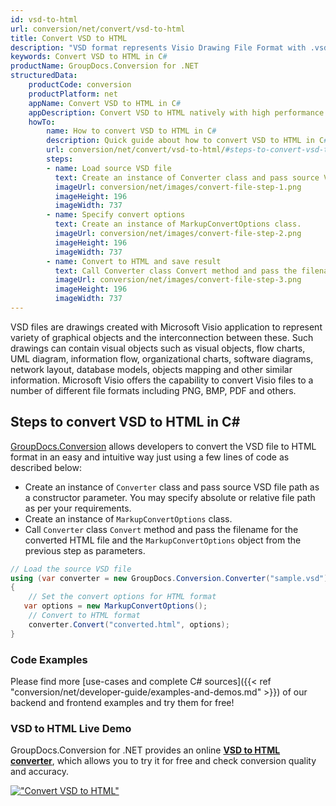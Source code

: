 ```yaml
---
id: vsd-to-html
url: conversion/net/convert/vsd-to-html
title: Convert VSD to HTML
description: "VSD format represents Visio Drawing File Format with .vsd extension. Learn how to convert VSD to HTML file programmatically in C# language using GroupDocs.Conversion for .NET library."
keywords: Convert VSD to HTML in C#
productName: GroupDocs.Conversion for .NET
structuredData:
    productCode: conversion
    productPlatform: net
    appName: Convert VSD to HTML in C#
    appDescription: Convert VSD to HTML natively with high performance using C# language and server side GroupDocs.Conversion for .NET APIs, without the use of any software like Microsoft or Open Office.
    howTo:
        name: How to convert VSD to HTML in C# 
        description: Quick guide about how to convert VSD to HTML in C# with high performance and accuracy.
        url: conversion/net/convert/vsd-to-html/#steps-to-convert-vsd-to-html-in-c
        steps:
        - name: Load source VSD file 
          text: Create an instance of Converter class and pass source VSD file path as a constructor parameter. You may specify absolute or relative file path as per your requirements. 
          imageUrl: conversion/net/images/convert-file-step-1.png
          imageHeight: 196
          imageWidth: 737
        - name: Specify convert options 
          text: Create an instance of MarkupConvertOptions class.
          imageUrl: conversion/net/images/convert-file-step-2.png
          imageHeight: 196
          imageWidth: 737
        - name: Convert to HTML and save result 
          text: Call Converter class Convert method and pass the filename for the converted HTML file and the MarkupConvertOptions object from the previous step as parameters.
          imageUrl: conversion/net/images/convert-file-step-3.png
          imageHeight: 196
          imageWidth: 737
---
```


VSD files are drawings created with Microsoft Visio application to represent variety of graphical objects and the interconnection between these. Such drawings can contain visual objects such as visual objects, flow charts, UML diagram, information flow, organizational charts, software diagrams, network layout, database models, objects mapping and other similar information. Microsoft Visio offers the capability to convert Visio files to a number of different file formats including PNG, BMP, PDF and others.

## Steps to convert VSD to HTML in C#

[GroupDocs.Conversion](https://products.groupdocs.com/conversion/net) allows developers to convert the VSD file to HTML format in an easy and intuitive way just using a few lines of code as described below:

* Create an instance of `Converter` class and pass source VSD file path as a constructor parameter. You may specify absolute or relative file path as per your requirements. 
* Create an instance of `MarkupConvertOptions` class.
* Call `Converter` class `Convert` method and pass the filename for the converted HTML file and the `MarkupConvertOptions` object from the previous step as parameters.

```csharp
// Load the source VSD file
using (var converter = new GroupDocs.Conversion.Converter("sample.vsd"))
{
    // Set the convert options for HTML format
   var options = new MarkupConvertOptions();
    // Convert to HTML format
    converter.Convert("converted.html", options);
}
```

### Code Examples

Please find more [use-cases and complete C# sources]({{< ref "conversion/net/developer-guide/examples-and-demos.md" >}}) of our backend and frontend examples and try them for free!

### VSD to HTML Live Demo

GroupDocs.Conversion for .NET provides an online [**VSD to HTML converter**](https://products.groupdocs.app/conversion/vsd-to-html), which allows you to try it for free and check conversion quality and accuracy.

[!["Convert VSD to HTML"](conversion/net/images/convert-to-html/convert-vsd-to-html.png)](https://products.groupdocs.app/conversion/vsd-to-html)